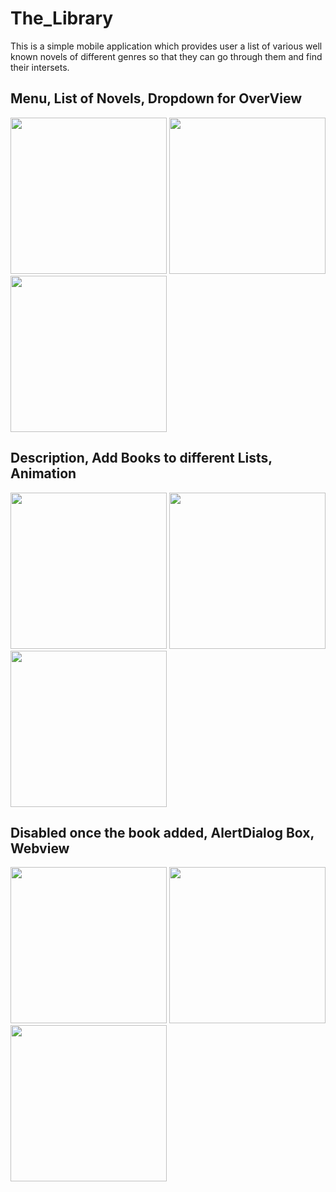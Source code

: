 # The_Library
This is a simple mobile application which provides user a list of various well known novels of different genres so that they can go through them and find their intersets. 

## Menu, List of Novels, Dropdown for OverView
<img src="https://user-images.githubusercontent.com/49520756/88512247-e6919000-d003-11ea-804d-6c37380ae7b2.jpg" width="250"> <img src="https://user-images.githubusercontent.com/49520756/88512413-29536800-d004-11ea-9e5b-77cb19cbf569.jpg" width="250"> <img src="https://user-images.githubusercontent.com/49520756/88512615-78010200-d004-11ea-8ba3-de52a660af51.jpg" width="250">
## Description, Add Books to different Lists, Animation
<img src="https://user-images.githubusercontent.com/49520756/88513521-0de95c80-d006-11ea-85d3-3d8f3c5409c5.jpg" width="250"> <img src="https://user-images.githubusercontent.com/49520756/88513600-35d8c000-d006-11ea-823d-a39d597f153f.jpg" width="250"> <img src="https://user-images.githubusercontent.com/49520756/88514073-11c9ae80-d007-11ea-9e1a-0fa228cc80ca.jpg" width="250">
## Disabled once the book added, AlertDialog Box, Webview
<img src="https://user-images.githubusercontent.com/49520756/88513747-805a3c80-d006-11ea-808b-219ec9b2cc36.jpg" width="250"> <img src="https://user-images.githubusercontent.com/49520756/88513940-d62ee480-d006-11ea-9a5f-a02ebd60dc02.jpg" width="250"> <img src="https://user-images.githubusercontent.com/49520756/88514234-55bcb380-d007-11ea-8925-2cbd5d6ed618.jpg" width="250">


